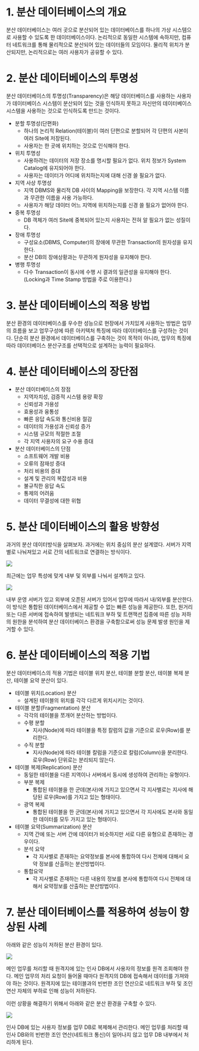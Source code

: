 # 1. 분산 데이터베이스의 개요

분산 데이터베이스는 여러 곳으로 분산되어 있는 데이터베이스를 하나의 가상 시스템으로 사용할 수 있도록 한 데이터베이스이다. 논리적으로 동일한 시스템에 속하지만, 컴퓨터 네트워크를 통해 물리적으로 분산되어 있는 데이터들의 모임이다. 물리적 위치가 분산되지만, 논리적으로는 여러 사용자가 공유할 수 있다.

# 2. 분산 데이터베이스의 투명성

분산 데이터베이스의 투명성(Transparency)은 해당 데이터베이스를 사용하는 사용자가 데이터베이스 시스템이 분산되어 있는 것을 인식하지 못하고 자신만의 데이터베이스 시스템을 사용하는 것으로 인식하도록 만드는 것이다.

- 분할 투명성(단편화)
	- 하나의 논리적 Relation(테이블)이 여러 단편으로 분할되어 각 단편의 사본이 여러 Site에 저장된다.
	- 사용자는 한 곳에 위치하는 것으로 인식해야 한다.
- 위치 투명성
	- 사용하려는 데이터의 저장 장소를 명시할 필요가 없다. 위치 정보가 System Catalog에 유지되어야 한다.
	- 사용자는 데이터가 어디에 위치하는지에 대해 신경 쓸 필요가 없다.
- 지역 사상 투명성
	- 지역 DBMS와 물리적 DB 사이의 Mapping을 보장한다. 각 지역 시스템 이름과 무관한 이름을 사용 가능하다.
	- 사용자가 해당 데이터 어느 지역에 위치하는지를 신경 쓸 필요가 없어야 한다.
- 중복 투명성
	- DB 객체가 여러 Site에 중복되어 있는지 사용자는 전혀 알 필요가 없는 성질이다.
- 장애 투명성
	- 구성요소(DBMS, Computer)의 장애에 무관한 Transaction의 원자성을 유지한다.
	- 분산 DB의 장애상황과는 무관하게 원자성을 유지해야 한다.
- 병행 투명성
	- 다수 Transaction이 동시에 수행 시 결과의 일관성을 유지해야 한다. (Locking과 Time Stamp 방법을 주로 이용한다.)

# 3. 분산 데이터베이스의 적용 방법

분산 환경의 데이터베이스를 우수한 성능으로 현장에서 가치있게 사용하는 방법은 업무의 흐름을 보고 업무구성에 따른 아키텍처 특징에 따라 데이터베이스를 구성하는 것이다. 단순히 분산 환경에서 데이터베이스를 구축하는 것이 목적이 아니라, 업무의 특징에 따라 데이터베이스 분산구조를 선택적으로 설계하는 능력이 필요하다.

# 4. 분산 데이터베이스의 장단점

- 분산 데이터베이스의 장점
	- 지역자치성, 검증적 시스템 용량 확장
	- 신뢰성과 가용성
	- 효용성과 융통성
	- 빠른 응답 속도와 통신비용 절감
	- 데이터의 가용성과 신뢰성 증가
	- 시스템 규모의 적절한 조절
	- 각 지역 사용자의 요구 수용 증대
- 분산 데이터베이스의 단점
	- 소프트웨어 개발 비용
	- 오류의 잠재성 증대
	- 처리 비용의 증대
	- 설계 및 관리의 복잡성과 비용
	- 불규칙한 응답 속도
	- 통제의 어려움
	- 데이터 무결성에 대한 위협

# 5. 분산 데이터베이스의 활용 방향성

과거의 분산 데이터방식을 살펴보자. 과거에는 위치 중심의 분산 설계였다. 서버가 지역별로 나눠져있고 서로 간의 네트워크로 연결하는 방식이다.

![](/bin/db_image/SQLD_4_6_1.png)

최근에는 업무 특성에 맞게 내부 및 외부를 나눠서 설계하고 있다.

![](/bin/db_image/SQLD_4_6_2.png)

내부 운영 서버가 있고 외부에 오픈된 서버가 있어서 업무에 따라서 내/외부를 분산한다. 이 방식은 통합된 데이터베이스에서 제공할 수 없는 빠른 성능을 제공한다. 또한, 원거리 또는 다른 서버에 접속하여 발생되는 네트워크 부하 및 트랜잭션 집중에 따른 성능 저하의 원한을 분석하여 분산 데이터베이스 환경을 구축함으로써 성능 문제 발생 원인을 제거할 수 있다.

# 6. 분산 데이터베이스의 적용 기법

분산 데이터베이스의 적용 기법은 테이블 위치 분산, 테이블 분할 분산, 테이블 복제 분산, 테이블 요약 분산이 있다.

- 테이블 위치(Location) 분산
	- 설계된 테이블의 위치를 각각 다르게 위치시키는 것이다.
- 테이블 분할(Fragmentation) 분산
	- 각각의 테이블을 쪼개어 분산하는 방법이다.
	- 수평 분할
		- 지사(Node)에 따라 테이블을 특정 칼럼의 값을 기준으로 로우(Row)를 분리한다.
	- 수직 분할
		- 지사(Node)에 따라 테이블 칼럼을 기준으로 칼럼(Column)을 분리한다. 로우(Row) 단위로는 분리되지 않는다.
- 테이블 복제(Replication) 분산
	- 동일한 테이블을 다른 지역이나 서버에서 동시에 생성하여 관리하는 유형이다.
	- 부분 복제
		- 통합된 테이블을 한 군데(본사)에 가지고 있으면서 각 지사별로는 지사에 해당된 로우(Row)를 가지고 있는 형태이다.
	- 광역 복제
		- 통합된 테이블을 한 군데(본사)에 가지고 있으면서 각 지사에도 본사와 동일한 데이터를 모두 가지고 있는 형태이다.
- 테이블 요약(Summarization) 분산
	- 지역 간에 또는 서버 간에 데이터가 비슷하지만 서로 다른 유형으로 존재하는 경우이다.
	- 분석 요약
		- 각 지사별로 존재하는 요약정보를 본사에 통합하여 다시 전체에 대해서 요약 정보를 산출하는 분산방법이다.
	- 통합요약
		- 각 지사별로 존재하는 다른 내용의 정보를 본사에 통합하여 다시 전체에 대해서 요약정보를 산출하는 분산방법이다.

# 7. 분산 데이터베이스를 적용하여 성능이 향상된 사례

아래와 같은 성능이 저하된 분산 환경이 있다.

![](/bin/db_image/SQLD_4_6_3.png)

메인 업무를 처리할 때 원격지에 있는 인사 DB에서 사용자의 정보를 원격 조회해야 한다. 메인 업무의 처리 요청이 들어올 때마다 원격지의 DB에 접속해서 데이터를 가져와야 하는 것이다. 원격지에 있는 테이블과의 빈번한 조인 연산으로 네트워크 부하 및 조인 연산 자체의 부하로 인해 성능이 저하된다.

이런 상황을 해결하기 위해서 아래와 같은 분산 환경을 구축할 수 있다.

![](/bin/db_image/SQLD_4_6_4.png)

인사 DB에 있는 사용자 정보를 업무 DB로 복제해서 관리한다. 메인 업무를 처리할 때 인사 DB와의 빈번한 조인 연산(네트워크 통신)이 일어나지 않고 업무 DB 내부에서 처리하게 된다.